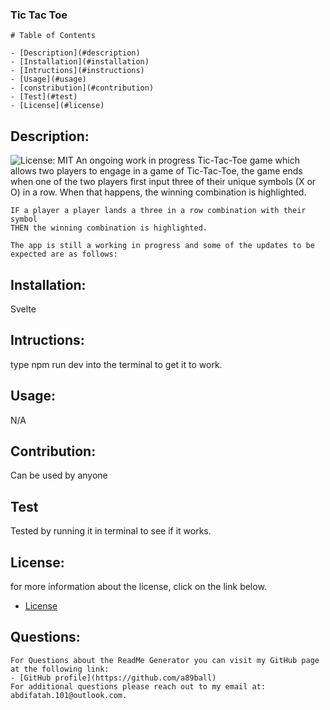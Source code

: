 ### Tic Tac Toe
    # Table of Contents
   
    - [Description](#description)
    - [Installation](#installation)
    - [Intructions](#instructions)
    - [Usage](#usage)
    - [constribution](#contribution)
    - [Test](#test)
    - [License](#license)
  ## Description:
  ![License: MIT](https://img.shields.io/badge/License-MIT-yellow.svg "Liscense Badge")
    An ongoing work in progress Tic-Tac-Toe game which allows two players to engage in a game of Tic-Tac-Toe, the game ends when one of the two players first input three of their unique symbols (X or O) in a row. When that happens, the winning combination is highlighted.

    IF a player a player lands a three in a row combination with their symbol
    THEN the winning combination is highlighted.

    The app is still a working in progress and some of the updates to be expected are as follows:

     
  ## Installation:
  Svelte
  ## Intructions:
  type npm run dev into the terminal to get it to work.
  ## Usage:
  N/A
  ## Contribution:
  Can be used by anyone
  ## Test
  Tested by running it in terminal to see if it works.
  ## License:
  for more information about the license, click on the link below.
  - [License](https://opensource.org/licensesMIT)
  ## Questions:
    For Questions about the ReadMe Generator you can visit my GitHub page at the following link:
    - [GitHub profile](https://github.com/a89ball)
    For additional questions please reach out to my email at: abdifatah.101@outlook.com.